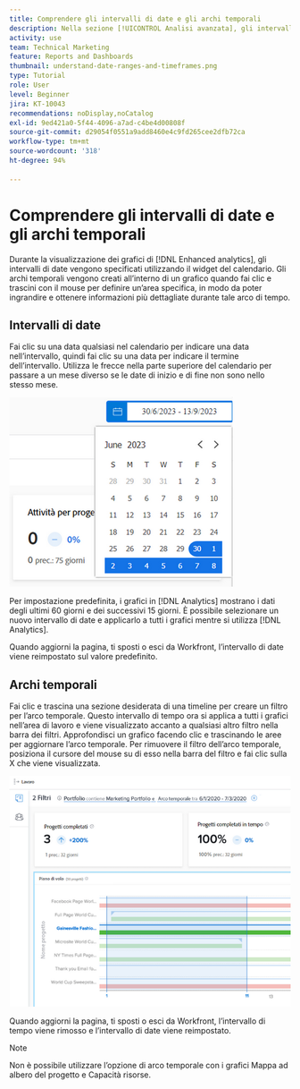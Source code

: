 ```yaml
---
title: Comprendere gli intervalli di date e gli archi temporali
description: Nella sezione [!UICONTROL Analisi avanzata], gli intervalli di date vengono specificati utilizzando il widget del calendario. Gli archi temporali vengono creati all’interno di un grafico.
activity: use
team: Technical Marketing
feature: Reports and Dashboards
thumbnail: understand-date-ranges-and-timeframes.png
type: Tutorial
role: User
level: Beginner
jira: KT-10043
recommendations: noDisplay,noCatalog
exl-id: 9ed421a0-5f44-4096-a7ad-c4be4d00808f
source-git-commit: d29054f0551a9add8460e4c9fd265cee2dfb72ca
workflow-type: tm+mt
source-wordcount: '318'
ht-degree: 94%

---
```


# Comprendere gli intervalli di date e gli archi temporali

Durante la visualizzazione dei grafici di [!DNL Enhanced analytics], gli intervalli di date vengono specificati utilizzando il widget del calendario. Gli archi temporali vengono creati all’interno di un grafico quando fai clic e trascini con il mouse per definire un’area specifica, in modo da poter ingrandire e ottenere informazioni più dettagliate durante tale arco di tempo.

## Intervalli di date

Fai clic su una data qualsiasi nel calendario per indicare una data nell’intervallo, quindi fai clic su una data per indicare il termine dell’intervallo. Utilizza le frecce nella parte superiore del calendario per passare a un mese diverso se le date di inizio e di fine non sono nello stesso mese.

![Immagine di selezione di un intervallo di date tramite il widget del calendario](assets/section-1-3.png)

Per impostazione predefinita, i grafici in [!DNL Analytics] mostrano i dati degli ultimi 60 giorni e dei successivi 15 giorni. È possibile selezionare un nuovo intervallo di date e applicarlo a tutti i grafici mentre si utilizza [!DNL Analytics].

Quando aggiorni la pagina, ti sposti o esci da Workfront, l’intervallo di date viene reimpostato sul valore predefinito.

## Archi temporali

Fai clic e trascina una sezione desiderata di una timeline per creare un filtro per l’arco temporale. Questo intervallo di tempo ora si applica a tutti i grafici nell’area di lavoro e viene visualizzato accanto a qualsiasi altro filtro nella barra dei filtri. Approfondisci un grafico facendo clic e trascinando le aree per aggiornare l’arco temporale. Per rimuovere il filtro dell’arco temporale, posiziona il cursore del mouse su di esso nella barra del filtro e fai clic sulla X che viene visualizzata.

![Immagine che mostra come selezionare un intervallo di date facendo clic e trascinando](assets/section-1-4.png)

Quando aggiorni la pagina, ti sposti o esci da Workfront, l’intervallo di tempo viene rimosso e l’intervallo di date viene reimpostato.

>[!NOTE]
>
>Non è possibile utilizzare l’opzione di arco temporale con i grafici Mappa ad albero del progetto e Capacità risorse.

